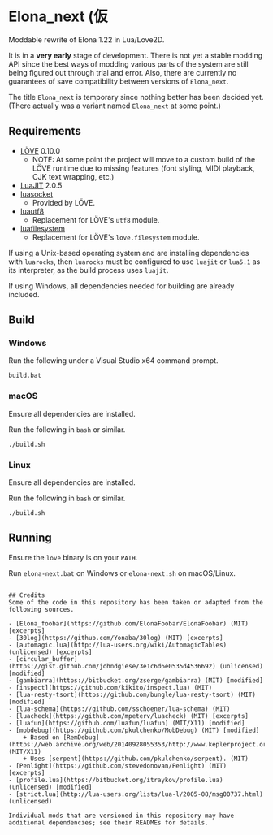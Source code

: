 # Elona_next (仮
Moddable rewrite of Elona 1.22 in Lua/Love2D.

It is in a **very early** stage of development. There is not yet a stable modding API since the best ways of modding various parts of the system are still being figured out through trial and error. Also, there are currently no guarantees of save compatibility between versions of `Elona_next`.

The title `Elona_next` is temporary since nothing better has been decided yet. (There actually was a variant named `Elona_next` at some point.)

## Requirements
- [LÖVE](https://love2d.org) 0.10.0
    + NOTE: At some point the project will move to a custom build of the LÖVE runtime due to missing features (font styling, MIDI playback, CJK text wrapping, etc.)
- [LuaJIT](http://luajit.org) 2.0.5
- [luasocket]()
    + Provided by LÖVE.
- [luautf8](https://github.com/starwing/luautf8)
    + Replacement for LÖVE's `utf8` module.
- [luafilesystem](https://keplerproject.github.io/luafilesystem)
    + Replacement for LÖVE's `love.filesystem` module.

If using a Unix-based operating system and are installing dependencies with `luarocks`, then `luarocks` must be configured to use `luajit` or `lua5.1` as its interpreter, as the build process uses `luajit`.

If using Windows, all dependencies needed for building are already included.

## Build

### Windows

Run the following under a Visual Studio x64 command prompt.
```
build.bat
```

### macOS

Ensure all dependencies are installed.

Run the following in `bash` or similar.
```
./build.sh
```

### Linux

Ensure all dependencies are installed.

Run the following in `bash` or similar.
```
./build.sh
```

## Running

Ensure the `love` binary is on your `PATH`.

Run `elona-next.bat` on Windows or `elona-next.sh` on macOS/Linux.
```

## Credits
Some of the code in this repository has been taken or adapted from the following sources.

- [Elona_foobar](https://github.com/ElonaFoobar/ElonaFoobar) (MIT) [excerpts]
- [30log](https://github.com/Yonaba/30log) (MIT) [excerpts]
- [automagic.lua](http://lua-users.org/wiki/AutomagicTables) (unlicensed) [excerpts]
- [circular_buffer](https://gist.github.com/johndgiese/3e1c6d6e0535d4536692) (unlicensed) [modified]
- [gambiarra](https://bitbucket.org/zserge/gambiarra) (MIT) [modified]
- [inspect](https://github.com/kikito/inspect.lua) (MIT)
- [lua-resty-tsort](https://github.com/bungle/lua-resty-tsort) (MIT) [modified]
- [lua-schema](https://github.com/sschoener/lua-schema) (MIT)
- [luacheck](https://github.com/mpeterv/luacheck) (MIT) [excerpts]
- [luafun](https://github.com/luafun/luafun) (MIT/X11) [modified]
- [mobdebug](https://github.com/pkulchenko/MobDebug) (MIT) [modified]
    + Based on [RemDebug](https://web.archive.org/web/20140928055353/http://www.keplerproject.org/remdebug). (MIT/X11)
    + Uses [serpent](https://github.com/pkulchenko/serpent). (MIT)
- [Penlight](https://github.com/stevedonovan/Penlight) (MIT) [excerpts]
- [profile.lua](https://bitbucket.org/itraykov/profile.lua) (unlicensed) [modified]
- [strict.lua](http://lua-users.org/lists/lua-l/2005-08/msg00737.html) (unlicensed)

Individual mods that are versioned in this repository may have additional dependencies; see their READMEs for details.
